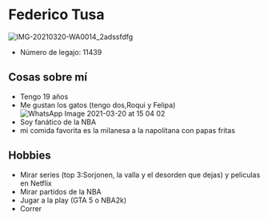 # Federico Tusa
![IMG-20210320-WA0014_2adssfdfg](https://user-images.githubusercontent.com/80929186/111876544-f9cfe200-897d-11eb-9001-b92daafdfe32.jpg)
- Número de legajo: 11439
## Cosas sobre mí
- Tengo 19 años
- Me gustan los gatos (tengo dos,Roqui y Felipa)
![WhatsApp Image 2021-03-20 at 15 04 02](https://user-images.githubusercontent.com/80929186/111881174-1f64e780-898e-11eb-9366-d381855bc4c5.jpeg)
- Soy fanático de la NBA
- mi comida favorita es la milanesa a la napolitana con papas fritas
## Hobbies
- Mirar series (top 3:Sorjonen, la valla y el desorden que dejas) y peliculas en Netflix
- Mirar partidos de la NBA
- Jugar a la play (GTA 5 o NBA2k)
- Correr
